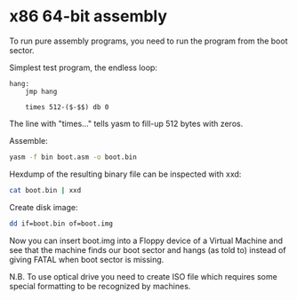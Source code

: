 # x86 64-bit assembly

To run pure assembly programs, you need to run the program from the boot sector.

Simplest test program, the endless loop:
```
hang:
    jmp hang

    times 512-($-$$) db 0
```

The line with "times..." tells yasm to fill-up 512 bytes with zeros.

Assemble:
```sh
yasm -f bin boot.asm -o boot.bin
```

Hexdump of the resulting binary file can be inspected with xxd:
```sh
cat boot.bin | xxd
```

Create disk image:
```sh
dd if=boot.bin of=boot.img
```

Now you can insert boot.img into a Floppy device of a Virtual Machine and see that the machine finds our boot sector and hangs (as told to) instead of giving FATAL when boot sector is missing. 

N.B. To use optical drive you need to create ISO file which requires some special formatting to be recognized by machines. 
